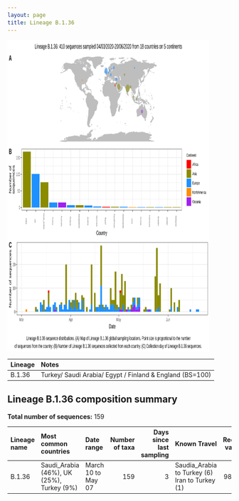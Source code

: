 ```yaml
---
layout: page
title: Lineage B.1.36
---
```




<img src="../assets/images/B.1.36.svg" alt="B.1.36 lineage summary figure" width="90%" height="700px" />


| Lineage | Notes |
|:-----|:-----|
| B.1.36 | Turkey/ Saudi Arabia/ Egypt / Finland & England (BS=100) |

<h2>Lineage B.1.36 composition summary </h2>

<strong>Total number of sequences:</strong> 159

| Lineage name | Most common countries | Date range | Number of taxa |  Days since last sampling | Known Travel | Recall value |
|:-----|:-----|:-------|-------:|-------:|:---------|--------:|
| B.1.36 | Saudi_Arabia (46%), UK (25%), Turkey (9%) | March 10 to May 07 | 159 | 3 | Saudia_Arabia to Turkey (6)<br/> Iran to Turkey (1)<br/> | 98.75 |
